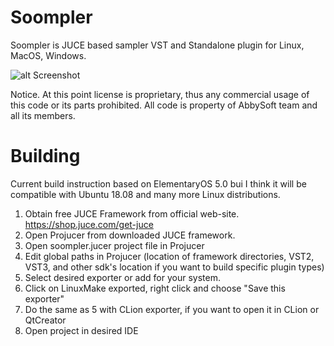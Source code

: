 # Soompler
Soompler is JUCE based sampler VST and Standalone plugin for Linux, MacOS, Windows.

![alt Screenshot](https://i.ibb.co/T15GDFx/Screenshot-from-2019-06-20-20-36-18.png)

Notice. At this point license is proprietary, thus any commercial usage of this code or its parts prohibited. All code is property of AbbySoft team and all its members.

# Building

Сurrent build instruction based on ElementaryOS 5.0 bui I think it will be compatible with Ubuntu 18.08 and many more Linux distributions.

1. Obtain free JUCE Framework from official web-site. https://shop.juce.com/get-juce
2. Open Projucer from downloaded JUCE framework.
3. Open soompler.jucer project file in Projucer
4. Edit global paths in Projucer (location of framework directories, VST2, VST3, and other sdk's location if you want to build specific plugin types)
5. Select desired exporter or add for your system. 
6. Click on LinuxMake exported, right click and choose "Save this exporter"
7. Do the same as 5 with CLion exporter, if you want to open it in CLion or QtCreator
8. Open project in desired IDE
